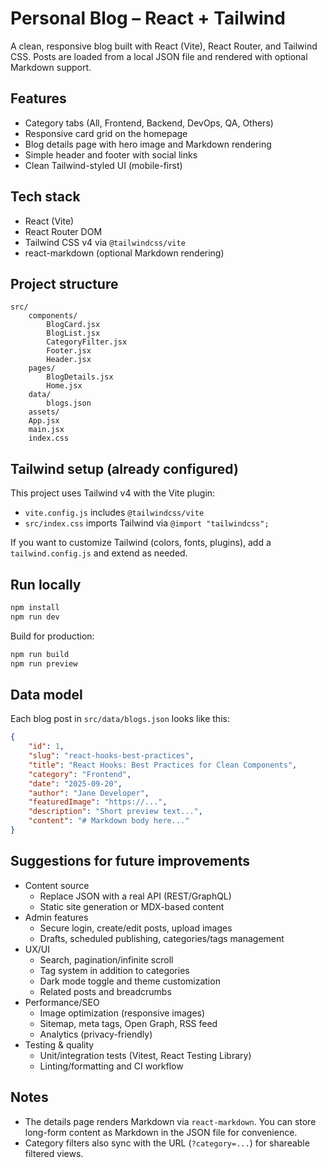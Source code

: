 # Personal Blog – React + Tailwind

A clean, responsive blog built with React (Vite), React Router, and Tailwind CSS. Posts are loaded from a local JSON file and rendered with optional Markdown support.

## Features

- Category tabs (All, Frontend, Backend, DevOps, QA, Others)
- Responsive card grid on the homepage
- Blog details page with hero image and Markdown rendering
- Simple header and footer with social links
- Clean Tailwind-styled UI (mobile-first)

## Tech stack

- React (Vite)
- React Router DOM
- Tailwind CSS v4 via `@tailwindcss/vite`
- react-markdown (optional Markdown rendering)

## Project structure

```
src/
	components/
		BlogCard.jsx
		BlogList.jsx
		CategoryFilter.jsx
		Footer.jsx
		Header.jsx
	pages/
		BlogDetails.jsx
		Home.jsx
	data/
		blogs.json
	assets/
	App.jsx
	main.jsx
	index.css
```

## Tailwind setup (already configured)

This project uses Tailwind v4 with the Vite plugin:

- `vite.config.js` includes `@tailwindcss/vite`
- `src/index.css` imports Tailwind via `@import "tailwindcss";`

If you want to customize Tailwind (colors, fonts, plugins), add a `tailwind.config.js` and extend as needed.

## Run locally

```bash
npm install
npm run dev
```

Build for production:

```bash
npm run build
npm run preview
```

## Data model

Each blog post in `src/data/blogs.json` looks like this:

```json
{
	"id": 1,
	"slug": "react-hooks-best-practices",
	"title": "React Hooks: Best Practices for Clean Components",
	"category": "Frontend",
	"date": "2025-09-20",
	"author": "Jane Developer",
	"featuredImage": "https://...",
	"description": "Short preview text...",
	"content": "# Markdown body here..."
}
```

## Suggestions for future improvements

- Content source
	- Replace JSON with a real API (REST/GraphQL)
	- Static site generation or MDX-based content
- Admin features
	- Secure login, create/edit posts, upload images
	- Drafts, scheduled publishing, categories/tags management
- UX/UI
	- Search, pagination/infinite scroll
	- Tag system in addition to categories
	- Dark mode toggle and theme customization
	- Related posts and breadcrumbs
- Performance/SEO
	- Image optimization (responsive images)
	- Sitemap, meta tags, Open Graph, RSS feed
	- Analytics (privacy-friendly)
- Testing & quality
	- Unit/integration tests (Vitest, React Testing Library)
	- Linting/formatting and CI workflow

## Notes

- The details page renders Markdown via `react-markdown`. You can store long-form content as Markdown in the JSON file for convenience.
- Category filters also sync with the URL (`?category=...`) for shareable filtered views.
